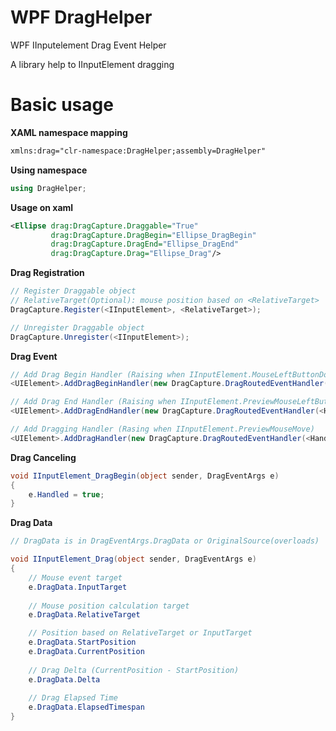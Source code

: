 # WPF DragHelper
WPF IInputelement Drag Event Helper

A library help to IInputElement dragging

# Basic usage

**XAML namespace mapping**
```xml
xmlns:drag="clr-namespace:DragHelper;assembly=DragHelper"
```

**Using namespace**
```cs
using DragHelper;
```

**Usage on xaml**
```xml
<Ellipse drag:DragCapture.Draggable="True"  
         drag:DragCapture.DragBegin="Ellipse_DragBegin"
         drag:DragCapture.DragEnd="Ellipse_DragEnd"
         drag:DragCapture.Drag="Ellipse_Drag"/>
```

**Drag Registration**
```cs
// Register Draggable object
// RelativeTarget(Optional): mouse position based on <RelativeTarget>
DragCapture.Register(<IInputElement>, <RelativeTarget>);

// Unregister Draggable object
DragCapture.Unregister(<IInputElement>);
```

**Drag Event**
```cs
// Add Drag Begin Handler (Raising when IInputElement.MouseLeftButtonDown) 
<UIElement>.AddDragBeginHandler(new DragCapture.DragRoutedEventHandler(<Handler>));

// Add Drag End Handler (Raising when IInputElement.PreviewMouseLeftButtonUp)
<UIElement>.AddDragEndHandler(new DragCapture.DragRoutedEventHandler(<Handler>));

// Add Dragging Handler (Rasing when IInputElement.PreviewMouseMove)
<UIElement>.AddDragHandler(new DragCapture.DragRoutedEventHandler(<Handler>));
```

**Drag Canceling**
```cs
void IInputElement_DragBegin(object sender, DragEventArgs e)
{
    e.Handled = true;
}
```

**Drag Data**
```cs
// DragData is in DragEventArgs.DragData or OriginalSource(overloads)

void IInputElement_Drag(object sender, DragEventArgs e)
{
    // Mouse event target
    e.DragData.InputTarget
    
    // Mouse position calculation target
    e.DragData.RelativeTarget

    // Position based on RelativeTarget or InputTarget
    e.DragData.StartPosition
    e.DragData.CurrentPosition
    
    // Drag Delta (CurrentPosition - StartPosition)
    e.DragData.Delta
    
    // Drag Elapsed Time
    e.DragData.ElapsedTimespan
}
```
